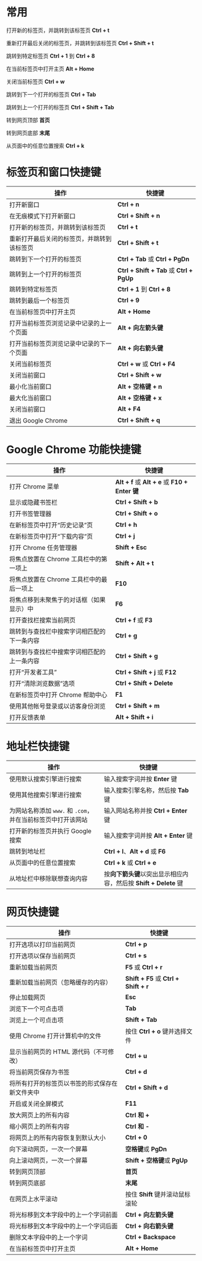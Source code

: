 # 常用

打开新的标签页，并跳转到该标签页  **Ctrl + t**

重新打开最后关闭的标签页，并跳转到该标签页  **Ctrl + Shift + t**

跳转到特定标签页  **Ctrl + 1** 到 **Ctrl + 8**

在当前标签页中打开主页  **Alt + Home**

关闭当前标签页  **Ctrl + w**

跳转到下一个打开的标签页  **Ctrl + Tab** 

 跳转到上一个打开的标签页  **Ctrl + Shift + Tab** 

转到网页顶部  **首页**  

转到网页底部  **末尾**

从页面中的任意位置搜索  **Ctrl + k** 

# 标签页和窗口快捷键

| **操作**                                   | **快捷键**                                |
| ------------------------------------------ | ----------------------------------------- |
| 打开新窗口                                 | **Ctrl + n**                              |
| 在无痕模式下打开新窗口                     | **Ctrl + Shift + n**                      |
| 打开新的标签页，并跳转到该标签页           | **Ctrl + t**                              |
| 重新打开最后关闭的标签页，并跳转到该标签页 | **Ctrl + Shift + t**                      |
| 跳转到下一个打开的标签页                   | **Ctrl + Tab** 或 **Ctrl + PgDn**         |
| 跳转到上一个打开的标签页                   | **Ctrl + Shift + Tab** 或 **Ctrl + PgUp** |
| 跳转到特定标签页                           | **Ctrl + 1** 到 **Ctrl + 8**              |
| 跳转到最后一个标签页                       | **Ctrl + 9**                              |
| 在当前标签页中打开主页                     | **Alt + Home**                            |
| 打开当前标签页浏览记录中记录的上一个页面   | **Alt + 向左箭头键**                      |
| 打开当前标签页浏览记录中记录的下一个页面   | **Alt + 向右箭头键**                      |
| 关闭当前标签页                             | **Ctrl + w** 或 **Ctrl + F4**             |
| 关闭当前窗口                               | **Ctrl + Shift + w**                      |
| 最小化当前窗口                             | **Alt + 空格键 + n**                      |
| 最大化当前窗口                             | **Alt + 空格键 + x**                      |
| 关闭当前窗口                               | **Alt + F4**                              |
| 退出 Google Chrome                         | **Ctrl + Shift + q**                      |

# Google Chrome 功能快捷键

| **操作**                                   | **快捷键**                                       |
| ------------------------------------------ | ------------------------------------------------ |
| 打开 Chrome 菜单                           | **Alt + f** 或 **Alt + e** 或 **F10 + Enter 键** |
| 显示或隐藏书签栏                           | **Ctrl + Shift + b**                             |
| 打开书签管理器                             | **Ctrl + Shift + o**                             |
| 在新标签页中打开“历史记录”页               | **Ctrl + h**                                     |
| 在新标签页中打开“下载内容”页               | **Ctrl + j**                                     |
| 打开 Chrome 任务管理器                     | **Shift + Esc**                                  |
| 将焦点放置在 Chrome 工具栏中的第一项上     | **Shift + Alt + t**                              |
| 将焦点放置在 Chrome 工具栏中的最后一项上   | **F10**                                          |
| 将焦点移到未聚焦于的对话框（如果显示）中   | **F6**                                           |
| 打开查找栏搜索当前网页                     | **Ctrl + f** 或 **F3**                           |
| 跳转到与查找栏中搜索字词相匹配的下一条内容 | **Ctrl + g**                                     |
| 跳转到与查找栏中搜索字词相匹配的上一条内容 | **Ctrl + Shift + g**                             |
| 打开“开发者工具”                           | **Ctrl + Shift + j** 或 **F12**                  |
| 打开“清除浏览数据”选项                     | **Ctrl + Shift + Delete**                        |
| 在新标签页中打开 Chrome 帮助中心           | **F1**                                           |
| 使用其他帐号登录或以访客身份浏览           | **Ctrl + Shift + m**                             |
| 打开反馈表单                               | **Alt + Shift + i**                              |

# 地址栏快捷键

| **操作**                                                    | **快捷键**                                                   |
| ----------------------------------------------------------- | ------------------------------------------------------------ |
| 使用默认搜索引擎进行搜索                                    | 输入搜索字词并按 **Enter** 键                                |
| 使用其他搜索引擎进行搜索                                    | 输入搜索引擎名称，然后按 **Tab** 键                          |
| 为网站名称添加 `www.` 和 `.com`，并在当前标签页中打开该网站 | 输入网站名称并按 **Ctrl + Enter** 键                         |
| 打开新的标签页并执行 Google 搜索                            | 输入搜索字词并按 **Alt + Enter** 键                          |
| 跳转到地址栏                                                | **Ctrl + l**、**Alt + d** 或 **F6**                          |
| 从页面中的任意位置搜索                                      | **Ctrl + k** 或 **Ctrl + e**                                 |
| 从地址栏中移除联想查询内容                                  | 按**向下箭头键**以突出显示相应内容，然后按 **Shift + Delete** 键 |

# 网页快捷键

| **操作**                                       | **快捷键**                             |
| ---------------------------------------------- | -------------------------------------- |
| 打开选项以打印当前网页                         | **Ctrl + p**                           |
| 打开选项以保存当前网页                         | **Ctrl + s**                           |
| 重新加载当前网页                               | **F5** 或 **Ctrl + r**                 |
| 重新加载当前网页（忽略缓存的内容）             | **Shift + F5** 或 **Ctrl + Shift + r** |
| 停止加载网页                                   | **Esc**                                |
| 浏览下一个可点击项                             | **Tab**                                |
| 浏览上一个可点击项                             | **Shift + Tab**                        |
| 使用 Chrome 打开计算机中的文件                 | 按住 **Ctrl + o** 键并选择文件         |
| 显示当前网页的 HTML 源代码（不可修改）         | **Ctrl + u**                           |
| 将当前网页保存为书签                           | **Ctrl + d**                           |
| 将所有打开的标签页以书签的形式保存在新文件夹中 | **Ctrl + Shift + d**                   |
| 开启或关闭全屏模式                             | **F11**                                |
| 放大网页上的所有内容                           | **Ctrl 和 +**                          |
| 缩小网页上的所有内容                           | **Ctrl 和 -**                          |
| 将网页上的所有内容恢复到默认大小               | **Ctrl + 0**                           |
| 向下滚动网页，一次一个屏幕                     | **空格键**或 **PgDn**                  |
| 向上滚动网页，一次一个屏幕                     | **Shift + 空格键**或 **PgUp**          |
| 转到网页顶部                                   | **首页**                               |
| 转到网页底部                                   | **末尾**                               |
| 在网页上水平滚动                               | 按住 **Shift** 键并滚动鼠标滚轮        |
| 将光标移到文本字段中的上一个字词前面           | **Ctrl + 向左箭头键**                  |
| 将光标移到文本字段中的上一个字词后面           | **Ctrl + 向右箭头键**                  |
| 删除文本字段中的上一个字词                     | **Ctrl + Backspace**                   |
| 在当前标签页中打开主页                         | **Alt + Home**                         |